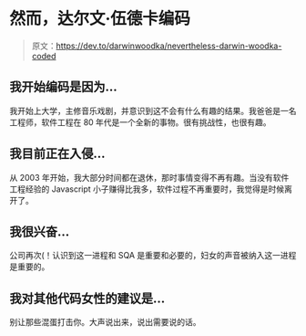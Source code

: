 # 然而，达尔文·伍德卡编码

> 原文：<https://dev.to/darwinwoodka/nevertheless-darwin-woodka-coded>

## 我开始编码是因为...

我开始上大学，主修音乐戏剧，并意识到这不会有什么有趣的结果。我爸爸是一名工程师，软件工程在 80 年代是一个全新的事物。很有挑战性，也很有趣。

## 我目前正在入侵...

从 2003 年开始，我大部分时间都在退休，那时事情变得不再有趣。当没有软件工程经验的 Javascript 小子赚得比我多，软件过程不再重要时，我觉得是时候离开了。

## 我很兴奋...

公司再次(！认识到这一进程和 SQA 是重要和必要的，妇女的声音被纳入这一进程是重要的。

## 我对其他代码女性的建议是...

别让那些混蛋打击你。大声说出来，说出需要说的话。